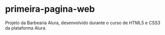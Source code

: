 # primeira-pagina-web
Projeto da Barbearia Alura, desenvolvido durante o curso de HTML5 e CSS3 da plataforma Alura.
